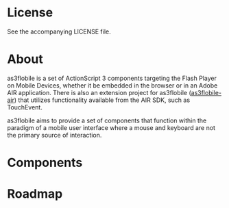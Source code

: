 # License

See the accompanying LICENSE file.

# About

as3flobile is a set of ActionScript 3 components targeting the Flash Player on Mobile Devices, whether it be embedded in the browser or in an Adobe AIR application.
There is also an extension project for as3flobile ([as3flobile-air](http://github.com/bustardcelly/as3flobile-air)) that utilizes functionality available from the AIR SDK, such as TouchEvent.

as3flobile aims to provide a set of components that function within the paradigm of a mobile user interface where a mouse and keyboard are not the primary source of interaction.

# Components

# Roadmap